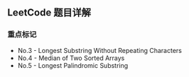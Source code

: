 ## LeetCode 题目详解

### 重点标记

- No.3 - Longest Substring Without Repeating Characters
- No.4 - Median of Two Sorted Arrays
- No.5 - Longest Palindromic Substring

